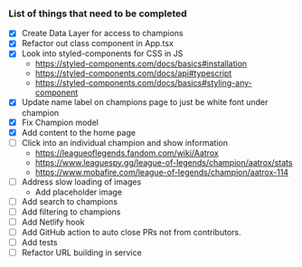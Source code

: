 ### List of things that need to be completed

- [x] Create Data Layer for access to champions
- [x] Refactor out class component in App.tsx
- [x] Look into styled-components for CSS in JS
    - https://styled-components.com/docs/basics#installation
    - https://styled-components.com/docs/api#typescript
    - https://styled-components.com/docs/basics#styling-any-component
- [x] Update name label on champions page to just be white font under champion
- [x] Fix Champion model
- [x] Add content to the home page
- [ ] Click into an individual champion and show information
    - https://leagueoflegends.fandom.com/wiki/Aatrox
    - https://www.leaguespy.gg/league-of-legends/champion/aatrox/stats
    - https://www.mobafire.com/league-of-legends/champion/aatrox-114
- [ ] Address slow loading of images
    - Add placeholder image
- [ ] Add search to champions
- [ ] Add filtering to champions
- [ ] Add Netlify hook
- [ ] Add GitHub action to auto close PRs not from contributors.
- [ ] Add tests
- [ ] Refactor URL building in service